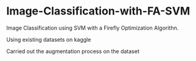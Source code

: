 # Image-Classification-with-FA-SVM

Image Classification using SVM with a Firefly Optimization Algorithn.

Using existing datasets on kaggle

Carried out the augmentation process on the dataset
